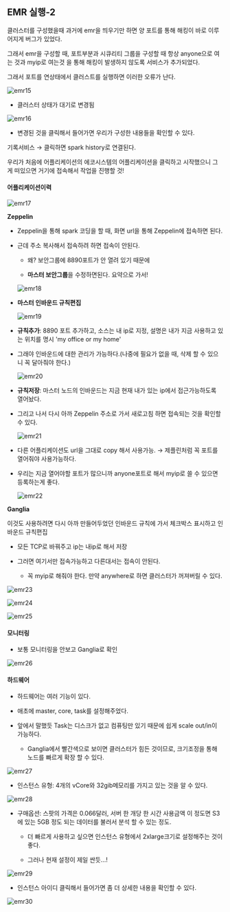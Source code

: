 ## EMR 실행-2

클러스터를 구성했을때 과거에 emr을 띄우기만 하면 양 포트를 통해 해킹이 바로 이루어지게 버그가 있었다.

그래서 emr을 구성할 때, 포트부분과 시큐리티 그룹을 구성할 때 항상 anyone으로 여는 것과 myip로 여는것 을 통해 해킹이 발생하지 않도록 서비스가 추가되었다. 

그래서 포트를 연상태에서 클러스트를 실행하면 이러한 오류가 난다.  

![emr15](https://user-images.githubusercontent.com/86764734/152802110-4236ba3e-44de-4c90-9473-be4dd5aec732.png)

- 클러스터 상태가 대기로 변경됨

![emr16](https://user-images.githubusercontent.com/86764734/152802289-46c50bf5-1e35-4c15-bffe-2f81b7c93f03.png)

- 변경된 것을 클릭해서 들어가면 우리가 구성한 내용들을 확인할 수 있다.

기록서비스 → 클릭하면 spark history로 연결된다.

우리가 처음에 어플리케이션의 에코시스템의 어플리케이션을 클릭하고 시작했으니 그게 떠있으면 거기에 접속해서 작업을 진행할 것!

#### 어플리케이션이력

![emr17](https://user-images.githubusercontent.com/86764734/152803276-e54f2ac0-f5b8-42fa-ba22-fbaea1139cb8.png)

**Zeppelin**

- Zeppelin을 통해 spark 코딩을 할 때, 화면 url을 통해 Zeppelin에 접속하면 된다. 
  
- 근데 주소 복사해서 접속하려 하면 접속이 안된다. 
  
  - 왜? 보안그룹에 8890포트가 안 열려 있기 때문에 
  
  - **마스터 보안그룹**을 수정하면된다. 요약으로 가서!

  ![emr18](https://user-images.githubusercontent.com/86764734/152803709-cca3ee9a-235a-4cf0-9205-844fab4db418.png)

- **마스터 인바운드 규칙편집**

  ![emr19](https://user-images.githubusercontent.com/86764734/152803830-db10f58f-76b7-49df-be87-860191669992.png)

- **규칙추가**: 8890 포트 추가하고, 소스는 내 ip로 지정, 설명은 내가 지금 사용하고 있는 위치를 명시 'my office or my home' 
   
- 그래야 인바운드에 대한 관리가 가능하다.(나중에 필요가 없을 때, 삭제 할 수 있으니 꼭 달아줘야 한다.)  

   ![emr20](https://user-images.githubusercontent.com/86764734/152803949-4b0274a2-b7ef-47ac-bd26-3662716cfc26.png)

- **규칙저장**: 마스터 노드의 인바운드는 지금 현재 내가 있는 ip에서 접근가능하도록 열어놨다.  
   
- 그리고 나서 다시 아까 Zeppelin 주소로 가서 새로고침 하면 접속되는 것을 확인할 수 있다.  

   ![emr21](https://user-images.githubusercontent.com/86764734/152804040-0d18cfcc-9867-42a2-b5c2-b7e7ac29ea6f.png)

- 다른 어플리케이션도 url을 그대로 copy 해서 사용가능. → 제플린처럼 꼭 포트를 열어줘야 사용가능하다. 
   
- 우리는 지금 열어야할 포트가 많으니까 anyone포트로 해서 myip로 쓸 수 있으면 등록하는게 좋다. 

   ![emr22](https://user-images.githubusercontent.com/86764734/152804206-de1ffe53-b9bb-4e07-9d8b-f5e62b5f50e6.png)

**Ganglia**

이것도 사용하려면 다시 아까 만들어두었던 인바운드 규칙에 가서 체크박스 표시하고 인바운드 규칙편집 

- 모든 TCP로 바꿔주고 ip는 내ip로 해서 저장 

- 그러면 여기서만 접속가능하고 다른대서는 접속이 안된다.  

  - 꼭 myip로 해줘야 한다. 만약 anywhere로 하면 클러스터가 꺼져버릴 수 있다.

![emr23](https://user-images.githubusercontent.com/86764734/152804350-79b5b532-a568-42f4-906d-ec5d51d87652.png)

![emr24](https://user-images.githubusercontent.com/86764734/152804469-91928e6e-cc93-418c-8f39-e8ffd3be0610.png)

![emr25](https://user-images.githubusercontent.com/86764734/152804609-094522a5-bdb1-4a01-9c14-d15d489dd9de.png)

#### 모니터링

- 보통 모니터링을 안보고 Ganglia로 확인 

![emr26](https://user-images.githubusercontent.com/86764734/152811187-fe23cd49-ad9d-4af3-aa7f-8e2257d8a896.png)

#### 하드웨어

- 하드웨어는 여러 기능이 있다.

- 애초에 master, core, task를 설정해주었다. 

- 앞에서 말했듯 Task는 디스크가 없고 컴퓨팅만 있기 때문에 쉽게 scale out/in이 가능하다. 

  - Ganglia에서 빨간색으로 보이면 클러스터가 힘든 것이므로, 크기조정을 통해 노드를 빠르게 확장 할 수 있다.

![emr27](https://user-images.githubusercontent.com/86764734/152811540-db39c1be-e29a-4131-85c8-02ed94a45683.png)

- 인스턴스 유형: 4개의 vCore와 32gib메모리를 가지고 있는 것을 알 수 있다. 

![emr28](https://user-images.githubusercontent.com/86764734/152812596-0b199c07-a745-455e-bf53-aba4199035ac.png)

- 구매옵션: 스팟의 가격은 0.066달러,  서버 한 개당 한 시간 사용금액 이 정도면 S3에 있는 5GB 정도 되는 데이터를 불러서 분석 할 수 있는 정도. 

  - 더 빠르게 사용하고 싶으면 인스턴스 유형에서 2xlarge크기로 설정해주는 것이 좋다. 
  
  - 그러나 현재 설정이 제일 싼듯...!

![emr29](https://user-images.githubusercontent.com/86764734/152813408-adc8ea60-a728-4cec-932c-14adf20aa73c.png)

- 인스턴스 아이디 클릭해서 들어가면 좀 더 상세한 내용을 확인할 수 있다. 

![emr30](https://user-images.githubusercontent.com/86764734/152813596-05cec6e5-5ee4-4c88-b101-16f7081d395a.png)
